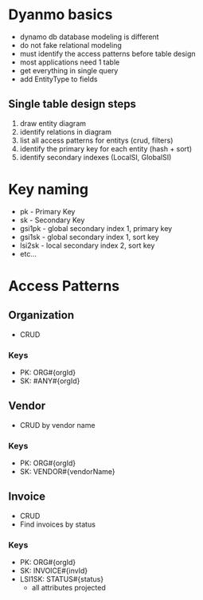 # Dyanmo basics
- dynamo db database modeling is different
- do not fake relational modeling
- must identify the access patterns before table design
- most applications need 1 table
- get everything in single query
- add EntityType to fields

## Single table design steps
1. draw entity diagram
2. identify relations in diagram
3. list all access patterns for entitys (crud, filters)
4. identify the primary key for each entity (hash + sort)
5. identify secondary indexes (LocalSI, GlobalSI)

# Key naming
- pk - Primary Key
- sk - Secondary Key
- gsi1pk - global secondary index 1, primary key
- gsi1sk - global secondary index 1, sort key
- lsi2sk - local secondary index 2, sort key
- etc...

# Access Patterns

## Organization
- CRUD

### Keys
- PK: ORG#{orgId}
- SK: #ANY#{orgId}

## Vendor
- CRUD by vendor name

### Keys
- PK: ORG#{orgId}
- SK: VENDOR#{vendorName}

## Invoice
- CRUD
- Find invoices by status

### Keys
- PK: ORG#{orgId}
- SK: INVOICE#{invId}
- LSI1SK: STATUS#{status}
    - all attributes projected
